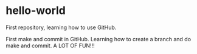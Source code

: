 # hello-world
First repository, learning how to use GitHub.

First make and commit in GitHub.
Learning how to create a branch and do make and commit. A LOT OF FUN!!!
